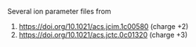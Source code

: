 Several ion parameter files from
1) https://doi.org/10.1021/acs.jcim.1c00580 (charge +2)
2) https://doi.org/10.1021/acs.jctc.0c01320 (charge +3)
